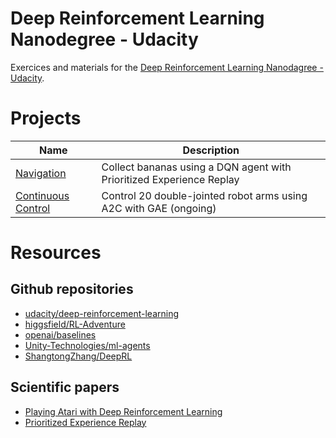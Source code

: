 # Deep Reinforcement Learning Nanodegree - Udacity

Exercices and materials for the [Deep Reinforcement Learning Nanodagree - Udacity](https://www.udacity.com/course/deep-reinforcement-learning-nanodegree--nd893).

# Projects

| Name                                    | Description                                                          |
| --------------------------------------- | -------------------------------------------------------------------- |
| [Navigation](navigation/README.md)      | Collect bananas using a DQN agent with Prioritized Experience Replay |
| [Continuous Control](control/README.md) | Control 20 double-jointed robot arms using A2C with GAE (ongoing)    |

# Resources

## Github repositories

- [udacity/deep-reinforcement-learning](https://github.com/udacity/deep-reinforcement-learning)
- [higgsfield/RL-Adventure](https://github.com/higgsfield/RL-Adventure)
- [openai/baselines](https://github.com/openai/baselines)
- [Unity-Technologies/ml-agents](https://github.com/Unity-Technologies/ml-agents)
- [ShangtongZhang/DeepRL](https://github.com/ShangtongZhang/DeepRL)

## Scientific papers

- [Playing Atari with Deep Reinforcement Learning](https://www.cs.toronto.edu/~vmnih/docs/dqn.pdf)
- [Prioritized Experience Replay](https://arxiv.org/pdf/1511.05952.pdf)
